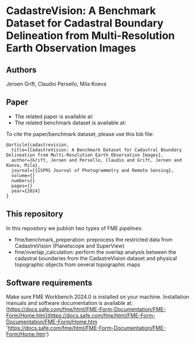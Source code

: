 # CadastreVision: A Benchmark Dataset for Cadastral Boundary Delineation from Multi-Resolution Earth Observation Images

## Authors
Jeroen Grift,
Claudio Persello,
Mila Koeva 

## Paper
- The related paper is available at: 
- The related benchmark dataset is available at: 

To cite the paper/benchmark dataset, please use this bib file:
```
@article{cadastrevision,
  title={CadastreVision: A Benchmark Dataset for Cadastral Boundary Delineation from Multi-Resolution Earth Observation Images},
  author={Grift, Jeroen and Persello, Claudio and Grift, Jeroen and Koeva, Mila},
  journal={{ISPRS Journal of Photogrammetry and Remote Sensing},
  volume={}
  number={}
  pages={}
  year={2024}
}
```

## This repository
In this repository we publish two types of FME pipelines:
- fme/benchmark_preperation: preprocess the restricted data from CadastreVision (Planetscope and SuperView)
- fme/overlap_calculation: perform the overlap analysis between the cadastral boundaries from the CadastreVision dataset and physical topographic objects from several topographic maps 

## Software requirements
Make sure FME Workbench 2024.0 is installed on your machine. Installation manuals and software documentation is available at: [https://docs.safe.com/fme/html/FME-Form-Documentation/FME-Form/Home.htm](https://docs.safe.com/fme/html/FME-Form-Documentation/FME-Form/Home.htm 'https://docs.safe.com/fme/html/FME-Form-Documentation/FME-Form/Home.htm')
